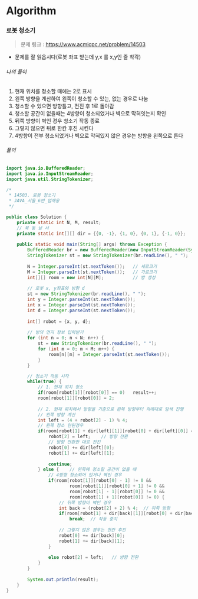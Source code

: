 # Algorithm

### 로봇 청소기

> 문제 링크 : https://www.acmicpc.net/problem/14503



* 문제를 잘 읽읍시다(로봇 좌표 받는데 y,x 를 x,y인 줄 착각)

  

###### 나의 풀이

1. 현재 위치를 청소할 때에는 2로 표시
2. 왼쪽 방향을 계산하여 왼쪽이 청소할 수 있는, 없는 경우로 나눔
3. 청소할 수 있으면 방향틀고, 전진 후 1로 돌아감
4. 청소할 공간이 없을때는 4방향이 청소되었거나 벽으로 막혀잇는지 확인
5. 뒤쪽 방향이 벽인 경우 청소기 작동 종료
6. 그렇지 않으면 뒤로 한칸 후진 시킨다
7.  4방향이 전부 청소되었거나 벽으로 막혀있지 않은 경우는 방향을 왼쪽으로 튼다




###### 풀이

~~~java
import java.io.BufferedReader;
import java.io.InputStreamReader;
import java.util.StringTokenizer;

/*
 * 14503. 로봇 청소기
 * JAVA_서울_6반_엄재웅
 */

public class Solution {
	private static int N, M, result;
	// 북 동 남 서
	private static int[][] dir = {{0, -1}, {1, 0}, {0, 1}, {-1, 0}};
	
	public static void main(String[] args) throws Exception {
		BufferedReader br = new BufferedReader(new InputStreamReader(System.in));
		StringTokenizer st = new StringTokenizer(br.readLine(), " ");
		
		N = Integer.parseInt(st.nextToken());	// 세로크기
		M = Integer.parseInt(st.nextToken());	// 가로크기
		int[][] room = new int[N][M];			// 방 생성
		
		// 로봇 x, y좌표와 방향 d
		st = new StringTokenizer(br.readLine(), " ");
		int y = Integer.parseInt(st.nextToken());
		int x = Integer.parseInt(st.nextToken());
		int d = Integer.parseInt(st.nextToken());
		
		int[] robot = {x, y, d};
		
		// 방의 먼지 정보 입력받기
		for (int n = 0; n < N; n++) {
			st = new StringTokenizer(br.readLine(), " ");
			for (int m = 0; m < M; m++) {
				room[n][m] = Integer.parseInt(st.nextToken());
			}
		}

		// 청소기 작동 시작
		while(true) {
			// 1. 현재 위치 청소
			if(room[robot[1]][robot[0]] == 0)	result++;
			room[robot[1]][robot[0]] = 2;
			
			// 2. 현재 위치에서 방향을 기준으로 왼쪽 방향부터 차례대로 탐색 진행
			// 왼쪽 방향 계산
			int left = (4 + robot[2] - 1) % 4;
			// 왼쪽 청소 안된경우
			if(room[robot[1] + dir[left][1]][robot[0] + dir[left][0]] == 0) {
				robot[2] = left;	// 방향 전환
				// 방향 전환한 대로 전진
				robot[0] += dir[left][0];
				robot[1] += dir[left][1];
				
				continue;
			} else {	// 왼쪽에 청소할 공간이 없을 때
				// 4방향 청소되어 있거나 벽인 경우
				if(room[robot[1]][robot[0] - 1] != 0 &&
						room[robot[1]][robot[0] + 1] != 0 &&
						room[robot[1] - 1][robot[0]] != 0 &&
						room[robot[1] + 1][robot[0]] != 0) {
					// 뒤쪽 방향이 벽인 경우
					int back = (robot[2] + 2) % 4;	// 뒤쪽 방향
					if(room[robot[1] + dir[back][1]][robot[0] + dir[back][0]] == 1)
						break;	// 작동 중지
					
					// 그렇지 않은 경우는 한칸 후진
					robot[0] += dir[back][0];
					robot[1] += dir[back][1];
				} 	
				
				else robot[2] = left;	// 방향 전환
			}
		}
		
		System.out.println(result);
	}
}
~~~
